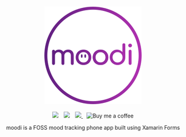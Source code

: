 <p align="center">
  <img src="icon.png" alt="Moodi" />
  <br>
  <br>
  
  <img src="https://github.com/braem/moodi/actions/workflows/build.yml/badge.svg" style="display: inline-block" />
  <img src="https://img.shields.io/github/release/braem/moodi.svg?style=flat" style="display: inline-block;margin-left:10px" />
  
  <a href="https://gitlicense.com/license/braem/moodi" style="margin-left:10px">
    <img src="https://gitlicense.com/badge/braem/moodi" style="display: inline-block" />
  </a>

  <a href="https://www.buymeacoffee.com/brae" title="Buy me a coffee" style="margin-left:10px">
    <img src="https://img.shields.io/badge/Buy%20me%20a%20coffee-purple?logo=buy-me-a-coffee&style=flat" alt="Buy me a coffee" style="display: inline-block" />
  </a>

  <br>
  <p align="center">
    moodi is a FOSS mood tracking phone app built using Xamarin Forms
  </p>
</p>

